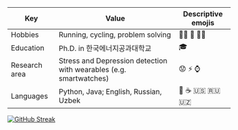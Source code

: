 | Key | Value | Descriptive emojis |
| --- | --- | --- |
| Hobbies | Running, cycling, problem solving | 🏃‍♂️ 🚴 👨‍💻 |
| Education | Ph.D. in 한국에너지공과대학교 | 🎓 |
| Research area | Stress and Depression detection with wearables (e.g. smartwatches) | 😟 ⚡ ⌚ |
| Languages | Python, Java; English, Russian, Uzbek | 🐍 ☕ 🇺🇸 🇷🇺 🇺🇿 |

[![GitHub Streak](https://streak-stats.demolab.com/?user=qobiljon)](https://git.io/streak-stats)
